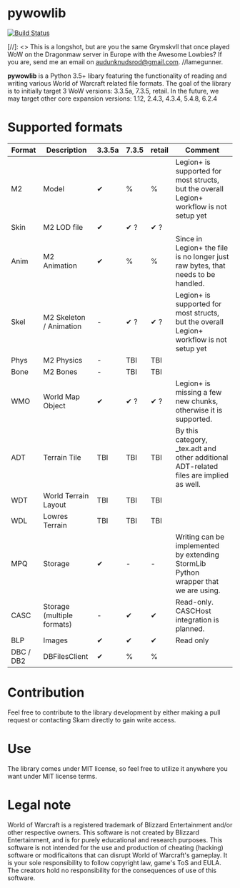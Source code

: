 # pywowlib
[![Build Status](https://travis-ci.org/WowDevTools/pywowlib.svg?branch=master)](https://travis-ci.org/WowDevTools/pywowlib)

[//]: <> This is a longshot, but are you the same Grymskvll that once played WoW on the Dragonmaw server in Europe with the Awesome Lowbies? If you are, send me an email on audunknudsrod@gmail.com. //lamegunner.

**pywowlib** is a Python 3.5+ libary featuring the functionality of reading and writing various World of Warcraft related file formats.
The goal of the library is to initially target 3 WoW versions: 3.3.5a, 7.3.5, retail. 
In the future, we may target other core expansion versions: 1.12, 2.4.3, 4.3.4, 5.4.8, 6.2.4

# Supported formats

| Format 	| Description                	| 3.3.5a      	| 7.3.5         	| retail         	| Comment                                                                                                                                                               	|
|--------	|----------------------------	|-------------	|---------------	|---------------	|-----------------------------------------------------------------------------------------------------------------------------------------------------------------------	|
| M2     	| Model                      	| ✔ 	         | %           	    | %           	| Legion+ is supported for most structs, but the overall Legion+ workflow is not setup yet                                                                              	|
| Skin   	| M2 LOD file                	| ✔ 	         | ✔ ? 	        | ✔ ? 	       |                                                                                                                                                                       	|
| Anim   	| M2 Animation               	| ✔ 	         | %           	    | %           	| Since in Legion+ the file is no longer just raw bytes, that needs to be handled.                                                                                      	|
| Skel   	| M2 Skeleton / Animation    	| -           	 | ✔  ?           	| ✔  ?          | Legion+ is supported for most structs, but the overall Legion+ workflow is not setup yet                                                                                                                                                                      	|
| Phys   	| M2 Physics                 	| -           	 | TBI           	| TBI          |                                                                                                                                                                     	         |
| Bone   	| M2 Bones                 	    | -           	 | TBI           	| TBI            ||                                                                                                                                                                       	         |
| WMO    	| World Map Object           	| ✔             | ✔  ?           | ✔  ?          | Legion+ is missing a few new chunks, otherwise it is supported.                                                                                                       	|
| ADT    	| Terrain Tile               	| TBI         	 | TBI           	| TBI            | By this category, _tex.adt and other additional ADT-related files are implied as well.                                                                                	|
| WDT    	| World Terrain Layout       	| TBI         	 | TBI           	| TBI           	|                                                                                                                                                                       	|
| WDL    	| Lowres Terrain             	| TBI         	 | TBI           	| TBI           	|                                                                                                                                                                       	|
| MPQ    	| Storage                    	| ✔           	 | -                | -               | Writing can be implemented by extending StormLib Python wrapper that we are using.                                                                                    	      |
| CASC   	| Storage (multiple formats) 	| -           	 | ✔           	| ✔           	  | Read-only. CASCHost integration is planned.|
| BLP     	| Images                      	| ✔             | ✔              | ✔              |  Read only                                   |
| DBC / DB2     |    DBFilesClient        	| ✔             | %                | %               |                                    |
# Contribution
Feel free to contribute to the library development by either making a pull request or contacting Skarn directly to gain write access.

# Use
The library comes under MIT license, so feel free to utilize it anywhere you want under MIT license terms.

# Legal note
World of Warcraft is a registered trademark of Blizzard Entertainment and/or other respective owners.
This software is not created by Blizzard Entertainment, and is for purely educational and research purposes.
This software is not intended for the use and production of cheating (hacking) software or modificaitons that can disrupt World of Warcraft's gameplay.
It is your sole responsibility to follow copyright law, game's ToS and EULA. 
The creators hold no responsibility for the consequences of use of this software.
